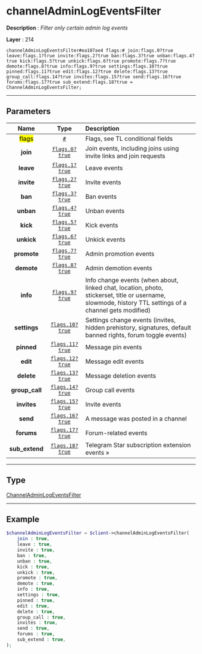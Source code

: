 # channelAdminLogEventsFilter

**Description** : *Filter only certain admin log events*

**Layer** : 214

```tl
channelAdminLogEventsFilter#ea107ae4 flags:# join:flags.0?true leave:flags.1?true invite:flags.2?true ban:flags.3?true unban:flags.4?true kick:flags.5?true unkick:flags.6?true promote:flags.7?true demote:flags.8?true info:flags.9?true settings:flags.10?true pinned:flags.11?true edit:flags.12?true delete:flags.13?true group_call:flags.14?true invites:flags.15?true send:flags.16?true forums:flags.17?true sub_extend:flags.18?true = ChannelAdminLogEventsFilter;
```

---

## Parameters

| Name | Type | Description |
| :---: | :---: | :--- |
| <mark>flags</mark> | [`#`](type/#) | Flags, see TL conditional fields |
| **join** | [`flags.0?true`](type/true) | Join events, including joins using invite links and join requests |
| **leave** | [`flags.1?true`](type/true) | Leave events |
| **invite** | [`flags.2?true`](type/true) | Invite events |
| **ban** | [`flags.3?true`](type/true) | Ban events |
| **unban** | [`flags.4?true`](type/true) | Unban events |
| **kick** | [`flags.5?true`](type/true) | Kick events |
| **unkick** | [`flags.6?true`](type/true) | Unkick events |
| **promote** | [`flags.7?true`](type/true) | Admin promotion events |
| **demote** | [`flags.8?true`](type/true) | Admin demotion events |
| **info** | [`flags.9?true`](type/true) | Info change events (when about, linked chat, location, photo, stickerset, title or username, slowmode, history TTL settings of a channel gets modified) |
| **settings** | [`flags.10?true`](type/true) | Settings change events (invites, hidden prehistory, signatures, default banned rights, forum toggle events) |
| **pinned** | [`flags.11?true`](type/true) | Message pin events |
| **edit** | [`flags.12?true`](type/true) | Message edit events |
| **delete** | [`flags.13?true`](type/true) | Message deletion events |
| **group_call** | [`flags.14?true`](type/true) | Group call events |
| **invites** | [`flags.15?true`](type/true) | Invite events |
| **send** | [`flags.16?true`](type/true) | A message was posted in a channel |
| **forums** | [`flags.17?true`](type/true) | Forum-related events |
| **sub_extend** | [`flags.18?true`](type/true) | Telegram Star subscription extension events » |

---

## Type

[ChannelAdminLogEventsFilter](type/ChannelAdminLogEventsFilter)

---

## Example

```php
$channelAdminLogEventsFilter = $client->channelAdminLogEventsFilter(
	join : true,
	leave : true,
	invite : true,
	ban : true,
	unban : true,
	kick : true,
	unkick : true,
	promote : true,
	demote : true,
	info : true,
	settings : true,
	pinned : true,
	edit : true,
	delete : true,
	group_call : true,
	invites : true,
	send : true,
	forums : true,
	sub_extend : true,
);
```
